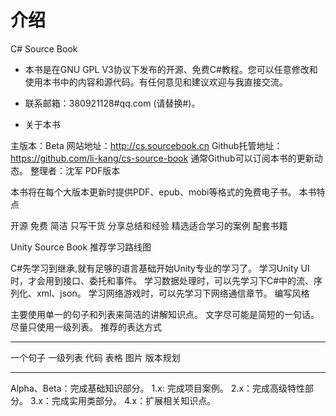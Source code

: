 # 介绍

C# Source Book

* 本书是在GNU GPL V3协议下发布的开源、免费C#教程。您可以任意修改和使用本书中的内容和源代码。有任何意见和建议欢迎与我直接交流。
* 联系邮箱：380921128#qq.com (请替换#)。


* 关于本书


主版本：Beta
网站地址：http://cs.sourcebook.cn
Github托管地址：https://github.com/li-kang/cs-source-book
通常Github可以订阅本书的更新动态。
整理者：沈军
PDF版本

本书将在每个大版本更新时提供PDF、epub、mobi等格式的免费电子书。
本书特点

开源
免费
简洁
只写干货
分享总结和经验
精选适合学习的案例
配套书籍

Unity Source Book
推荐学习路线图

C#先学习到继承,就有足够的语言基础开始Unity专业的学习了。
学习Unity UI时，才会用到接口、委托和事件。
学习数据处理时，可以先学习下C#中的流、序列化、xml、json。
学习网络游戏时，可以先学习下网络通信章节。
编写风格

主要使用单一的句子和列表来简洁的讲解知识点。
文字尽可能是简短的一句话。
尽量只使用一级列表。
推荐的表达方式

---

一个句子
一级列表
代码
表格
图片
版本规划

---
Alpha、Beta：完成基础知识部分。
1.x: 完成项目案例。
2.x：完成高级特性部分。
3.x：完成实用类部分。
4.x：扩展相关知识点。
